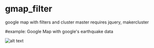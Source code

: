 # gmap_filter
google map with filters and cluster master
requires jquery, makercluster

#example:
Google Map with google's earthquake data

![alt text](/leeeqian/gmap_filter/blob/master/example.png "example")
